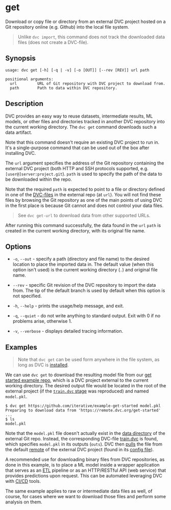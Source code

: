 # get

Download or copy file or directory from an external <abbr>DVC project</abbr>
hosted on a Git repository online (e.g. Github) into the local file system.

> Unlike `dvc import`, this command does not track the downloaded data files
> (does not create a DVC-file).

## Synopsis

```usage
usage: dvc get [-h] [-q | -v] [-o [OUT]] [--rev [REV]] url path

positional arguments:
  url         URL of Git repository with DVC project to download from.
  path        Path to data within DVC repository.
```

## Description

DVC provides an easy way to reuse datasets, intermediate results, ML models, or
other files and directories tracked in another DVC repository into the current
working directory. The `dvc get` command downloads such a <abbr>data
artifact</abbr>.

Note that this command doesn't require an existing DVC project to run in. It's a
single-purpose command that can be used out of the box after installing DVC.

The `url` argument specifies the address of the Git repository containing the
external <abbr>DVC project</abbr> (both HTTP and SSH protocols supported, e.g.
`[user@]server:project.git`). `path` is used to specify the path of the data to
be downloaded within the repo.

Note that the required `path` is expected to point to a file or directory
defined in one of the [DVC-files](/doc/user-guide/dvc-file-format) in the
external repo (at `url`). You will not find these files by browsing the Git
repository as one of the main points of using DVC in the first place is because
Git cannot and does not control your data files.

> See `dvc get-url` to download data from other supported URLs.

After running this command successfully, the data found in the `url` `path` is
created in the current working directory, with its original file name.

## Options

- `-o`, `--out` - specify a path (directory and file name) to the desired
  location to place the imported data in. The default value (when this option
  isn't used) is the current working directory (`.`) and original file name.

- `--rev` - specific Git revision of the DVC repository to import the data from.
  The tip of the default branch is used by default when this option is not
  specified.

- `-h`, `--help` - prints the usage/help message, and exit.

- `-q`, `--quiet` - do not write anything to standard output. Exit with 0 if no
  problems arise, otherwise 1.

- `-v`, `--verbose` - displays detailed tracing information.

## Examples

> Note that `dvc get` can be used form anywhere in the file system, as long as
> DVC is [installed](/doc/get-started/install).

We can use `dvc get` to download the resulting model file from our
[get started example repo](https://github.com/iterative/example-get-started),
which is a DVC project external to the current working directory. The desired
<abbr>output</abbr> file would be located in the root of the external
<abbr>project</abbr> (if the
[`train.dvc` stage](https://github.com/iterative/example-get-started/blob/master/train.dvc)
was reproduced) and named `model.pkl`.

```dvc
$ dvc get https://github.com/iterative/example-get-started model.pkl
Preparing to download data from 'https://remote.dvc.org/get-started'
...
$ ls
model.pkl
```

Note that the `model.pkl` file doesn't actually exist in the
[data directory](https://github.com/iterative/example-get-started/tree/master/)
of the external Git repo. Instead, the corresponding DVC-file
[train.dvc](https://github.com/iterative/example-get-started/blob/master/train.dvc)
is found, which specifies `model.pkl` in its outputs (`outs`). DVC then
[pulls](/doc/commands-reference/pull) the file from the default
[remote](/doc/commands-reference/remote) of the external DVC project (found in
its
[config file](https://github.com/iterative/example-get-started/blob/master/.dvc/config)).

A recommended use for downloading binary files from DVC repositories, as done in
this example, is to place a ML model inside a wrapper application that serves as
an [ETL](https://en.wikipedia.org/wiki/Extract,_transform,_load) pipeline or as
an HTTP/RESTful API (web service) that provides predictions upon request. This
can be automated leveraging DVC with
[CI/CD](https://en.wikipedia.org/wiki/CI/CD) tools.

The same example applies to raw or intermediate data files as well, of course,
for cases where we want to download those files and perform some analysis on
them.
